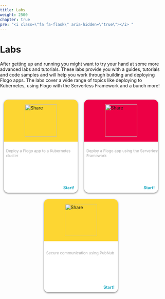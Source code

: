 ```yaml
---
title: Labs
weight: 2500
chapter: true
pre: "<i class=\"fa fa-flask\" aria-hidden=\"true\"></i> "
---
```


# Labs

After getting up and running you might want to try your hand at some more advanced labs and tutorials. These labs provide you with a guides, tutorials and code samples and will help you work through building and deploying Flogo apps. The labs cover a wide range of topics like deploying to Kubernetes, using Flogo with the Serverless Framework and a bunch more!

<style>
html,
body {
  width: 100%;
  height: 100%;
  margin: 0;
  padding: 0;
}
body {
  align-items: center;
  flex-direction: row;
  flex-wrap: wrap;
  justify-content: center;
}
.cards {
  margin-top: 25px;
  align-items: center;
  display: flex;
  flex-direction: row;
  flex-wrap: wrap;
  justify-content: center;
  margin-bottom: 50px;
}
.card {
  position: relative;
  border-radius: 1em;
  width: 230px;
  height: 290px;
  background-color: #FFF;
  -webkit-box-shadow: 0 2px 5px #777;
  -moz-box-shadow: 0 2px 5px #777;
  box-shadow: 0 2px 5px #777;
  overflow: hidden;
  margin: 10px 10px;
  -webkit-transition: all 0.2s ease-in-out;
  -moz-transition: all 0.2s ease-in-out;
  transition: all 0.2s ease-in-out;
}
.card .card-header {
  position: absolute;
  align-items: center;
  display: flex;
  flex-direction: row;
  flex-wrap: wrap;
  justify-content: center;
  left: 0;
  top: 0;
  width: 100%;
  height: 45%;
}
.card .card-header .card-image {
  height: 100px;
}
.card .card-header.bg1 {
  background-color: #FDD632;
}
.card .card-header.bg2 {
  background-color: #ED0045;
}
.card .card-header.bg3 {
  background-color: #0438A1;
}
.card .card-content {
  position: absolute;
  top: 45%;
  left: 0;
  width: 100%;
  height: 55%;
  padding: 0 3%;
}
.card .card-content .card-text {
  position: absolute;
  top: 15%;
  -webkit-transform: translate(0, -50%);
  -moz-transform: translate(0, -50%);
  transform: translate(0, -50%);
  color: #AAA;
  font-size: .85em;
}
.card .card-content .card-start {
  position: absolute;
  right: 10%;
  bottom: 5%;
  text-decoration: none;
  font-size: .9em;
  color: #1EAAC2;
  font-weight: bold;
}
.card .card-content .card-start:hover {
  color: #8ED4E0;
}
.card:hover {
  -webkit-box-shadow: 0 5px 6px #777;
  -moz-box-shadow: 0 5px 6px #777;
  box-shadow: 0 5px 6px #777;
  -webkit-transform: translate(0, -2%);
  -moz-transform: translate(0, -2%);
  transform: translate(0, -2%);
}
</style>

<div class="cards">

  <div class="card">
    <div class="card-header bg1">
      <img class="card-image" src="../images/labs/009-scientific.svg" alt="Share" />
    </div>
    <div class="card-content">
      <p class="card-text">Deploy a Flogo app to a Kubernetes cluster</p>
      <a class="card-start" href="./kubernetes-demo" alt="Start">Start!</a>
    </div>
  </div>

  <div class="card">
    <div class="card-header bg2">
      <img class="card-image" src="../images/labs/034-experiment.svg" alt="Share" />
    </div>
    <div class="card-content">
      <p class="card-text">Deploy a Flogo app using the Serverless Framework</p>
      <a class="card-start" href="./serverless" alt="Start">Start!</a>
    </div>
  </div>

  <div class="card">
    <div class="card-header bg1">
      <img class="card-image" src="../images/labs/009-scientific.svg" alt="Share" />
    </div>
    <div class="card-content">
      <p class="card-text">Secure communication using PubNub</p>
      <a class="card-start" href="./pubnub-demo" alt="Start">Start!</a>
    </div>
  </div>

